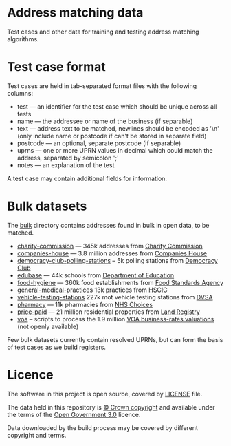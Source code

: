 # Address matching data

Test cases and other data for training and testing address matching algorithms.

# Test case format

Test cases are held in tab-separated format files with the following columns:

- test — an identifier for the test case which should be unique across all tests
- name — the addressee or name of the business (if separable)
- text — address text to be matched, newlines should be encoded as '\n' (only include name or postcode if can't be stored in separate field)
- postcode — an optional, separate postcode (if separable)
- uprns — one or more UPRN values in decimal which could match the address, separated by semicolon ';'
- notes — an explanation of the test

A test case may contain additional fields for information.

# Bulk datasets

The [bulk](bulk) directory contains addresses found in bulk in open data, to be matched.

- [charity-commission](bulk/charity-commission) — 345k addresses from [Charity Commission](http://data.charitycommission.gov.uk/)
- [companies-house](bulk/companies-house) — 3.8 million addresses from [Companies House](http://download.companieshouse.gov.uk/en_output.html)
- [democracy-club-polling-stations](bulk/democracy-club-polling-stations) – 5k polling stations from [Democracy Club](https://wheredoivote.co.uk/)
- [edubase](bulk/edubase) — 44k schools from [Department of Education](http://www.education.gov.uk/edubase/home.xhtml)
- [food-hygiene](bulk/food-hygiene) — 360k food establishments from [Food Standards Agency](http://ratings.food.gov.uk/open-data/)
- [general-medical-practices](bulk/general-medical-practices) 13k practices from [HSCIC](https://data.gov.uk/dataset/general-medical-practices)
- [vehicle-testing-stations](bulk/vehicle-testing-stations) 227k mot vehicle testing stations from [DVSA](https://data.gov.uk/dataset/mot-active-vts)
- [pharmacy](bulk/pharmacy) — 11k pharmacies from [NHS Choices](https://data.gov.uk/dataset/pharmacies)
- [price-paid](bulk/price-paid) — 21 million residential properties from [Land Registry](https://www.gov.uk/government/statistical-data-sets/price-paid-data-downloads)
- [voa](bulk/voa) – scripts to process the 1.9 million [VOA business-rates valuations](http://www.2010.voa.gov.uk/rli/) (not openly available)

Few bulk datasets currently contain resolved UPRNs, but can form the basis of test cases as we build registers.

# Licence

The software in this project is open source, covered by [LICENSE](LICENSE) file.

The data held in this repository is [© Crown copyright](http://www.nationalarchives.gov.uk/information-management/re-using-public-sector-information/copyright-and-re-use/crown-copyright/)
and available under the terms of the [Open Government 3.0](https://www.nationalarchives.gov.uk/doc/open-government-licence/version/3/) licence.

Data downloaded by the build process may be covered by different copyright and terms.
